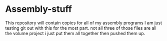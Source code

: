 # Assembly-stuff
This repository will contain copies for all of my assembly programs
I am just testing git out with this for the most part. not all three of those files are all the volume project i just put them all together
then pushed them up.
